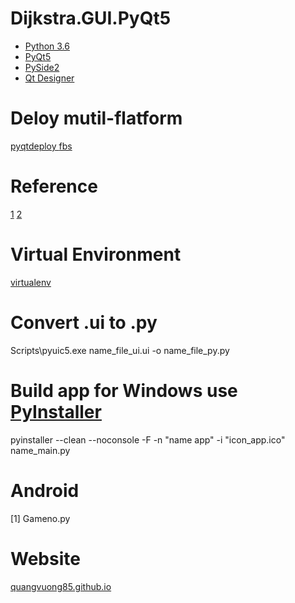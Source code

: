 # Dijkstra.GUI.PyQt5
* [Python 3.6](https://www.python.org/)
* [PyQt5](https://pypi.org/project/PyQt5/)
* [PySide2](https://pypi.org/project/PySide2/)
* [Qt Designer](https://pypi.org/project/pyqt5-tools/)

# Deloy mutil-flatform
[pyqtdeploy ](https://pypi.org/project/pyqtdeploy/)
[fbs](https://pypi.org/project/fbs/)

# Reference
[1](https://www.learnpyqt.com/)
[2](https://build-system.fman.io/pyqt5-tutorial)

# Virtual Environment
[virtualenv](https://pypi.org/project/virtualenv/)

# Convert .ui to .py
Scripts\pyuic5.exe name_file_ui.ui -o name_file_py.py

# Build app for Windows use [PyInstaller](https://pyinstaller.readthedocs.io/en/stable/)
pyinstaller --clean --noconsole -F -n "name app" -i "icon_app.ico" name_main.py

# Android
[1] Gameno.py

# Website
[quangvuong85.github.io](https://quangvuong85.github.io/)